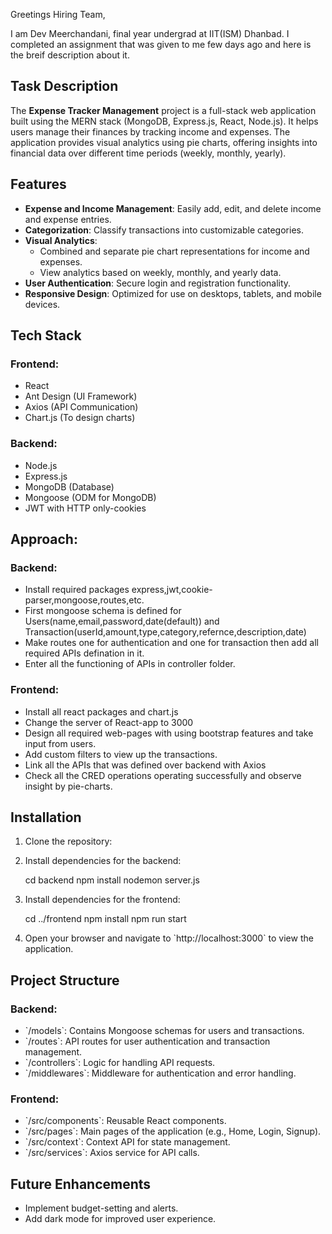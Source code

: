 Greetings Hiring Team,

I am Dev Meerchandani, final year undergrad at IIT(ISM) Dhanbad. I completed an assignment that was given to me few days ago and here is the breif description about it.

## Task Description

The **Expense Tracker Management** project is a full-stack web application built using the MERN stack (MongoDB, Express.js, React, Node.js). It helps users manage their finances by tracking income and expenses. The application provides visual analytics using pie charts, offering insights into financial data over different time periods (weekly, monthly, yearly).

## Features

- **Expense and Income Management**: Easily add, edit, and delete income and expense entries.
- **Categorization**: Classify transactions into customizable categories.
- **Visual Analytics**: 
  - Combined and separate pie chart representations for income and expenses.
  - View analytics based on weekly, monthly, and yearly data.
- **User Authentication**: Secure login and registration functionality.
- **Responsive Design**: Optimized for use on desktops, tablets, and mobile devices.

## Tech Stack

### Frontend:
- React
- Ant Design (UI Framework)
- Axios (API Communication)
- Chart.js (To design charts)

### Backend:
- Node.js
- Express.js
- MongoDB (Database)
- Mongoose (ODM for MongoDB)
- JWT with HTTP only-cookies

## Approach:

### Backend:
- Install required packages express,jwt,cookie-parser,mongoose,routes,etc.
- First mongoose schema is defined for Users(name,email,password,date(default)) and Transaction(userId,amount,type,category,refernce,description,date)
- Make routes one for authentication and one for transaction then add all required APIs defination in it.
- Enter all the functioning of APIs in controller folder.

### Frontend:

- Install all react packages and chart.js
- Change the server of React-app to 3000
- Design all required web-pages with using bootstrap features and take input from users.
- Add custom filters to view up the transactions.
- Link all the APIs that was defined over backend with Axios
- Check all the CRED operations operating successfully and observe insight by pie-charts.
  
## Installation

1. Clone the repository:

2. Install dependencies for the backend:
   
   cd backend
   npm install
   nodemon server.js

3. Install dependencies for the frontend:
   
   cd ../frontend
   npm install
   npm run start

4. Open your browser and navigate to \`http://localhost:3000\` to view the application.

## Project Structure

### Backend:
- \`/models\`: Contains Mongoose schemas for users and transactions.
- \`/routes\`: API routes for user authentication and transaction management.
- \`/controllers\`: Logic for handling API requests.
- \`/middlewares\`: Middleware for authentication and error handling.

### Frontend:
- \`/src/components\`: Reusable React components.
- \`/src/pages\`: Main pages of the application (e.g., Home, Login, Signup).
- \`/src/context\`: Context API for state management.
- \`/src/services\`: Axios service for API calls.

## Future Enhancements

- Implement budget-setting and alerts.
- Add dark mode for improved user experience.




